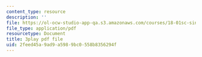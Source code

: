 ```yaml
---
content_type: resource
description: ''
file: https://ol-ocw-studio-app-qa.s3.amazonaws.com/courses/18-01sc-single-variable-calculus-fall-2010/2feed45a9ad9a5989bc0558b8356294f_--lPz7VFnKI.pdf
file_type: application/pdf
resourcetype: Document
title: 3play pdf file
uid: 2feed45a-9ad9-a598-9bc0-558b8356294f
---
```

